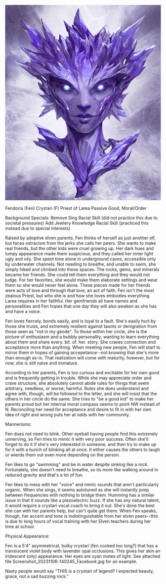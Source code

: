 ![](Fendoria.jpg)

Fendoria (Fen)
Crystari (F) Priest of Larea
Passive Good, Moral/Order

Background Specials:
Remove Sing Racial Skill (did not practice this due to societal pressures)
Add Jewlery Knowledge Racial Skill (practiced this instead due to special interests)

Raised by adoptive elven parents, Fen thinks of herself as just another elf,
but faces ostracism from the jerks she calls her peers.  She wants to make real friends,
but the other kids were cruel growing up.  Her dark hues and lumpy appearance made them suspicious, and
they called her inner light ugly and oily.  She spent time alone in underground caves, accessible only by
underwater channels.  Not needing to breathe, and unable to swim, she simply hiked and climbed into these
spaces.  The rocks, gems, and minerals became her friends. She could tell them everything and they would
not judge.  For her favorites, she would make them elaborate settings and wear them so she would never
feel alone.  These pieces made for her friends were acts of love and through that love, an act of faith.
Fen isn't the most zealous Priest, but who she is and how she loves embodies everything Larea requires
in her faithful.  Her gemfriends all have names and personalities and Fen hopes that one day they will
also awaken as she has and have a voice.

Fen loves fiercely, bonds easily, and is loyal to a fault.  She's easily hurt by those she trusts, and
extremely resilient against taunts or denigration from those seen as "not in my geode". To those within
her circle, she is the picture of enthusiasm and a bubbly personality, wanting to learn everything about
them and share every. bit. of. her. story.  She craves connection and acceptance more than anything. When
meeting new people, Fen will start to mirror them in hopes of gaining accepetance--not knowing that she's
more than enough as-is. That realization will come with maturity, however, but for now, she is still naive
and immature.

According to her parents, Fen is too curious and excitable for her own good and is frequently getting in
trouble.  While she may appreciate order and crave structure, she absolutely cannot abide rules for things
that seem arbitrary, needless, or worse; harmful.  Rules she does understand and agree with, though, will
be followed to the letter, and she will insist that the others in her circle do the same.  She tries to
"be a good kid" to make her parents proud but her internal moral compass seems to point NW instead of N.
Reconciling her need for acceptance and desire to fit in with her own idea of right and wrong puts her at
odds with her community.

Mannerisms:

Fen does not need to blink.  Other eyeball having people find this extremely unnerving, so Fen tries to
mimic it with very poor success.  Often she'll forget to do it if she's very interested in someone, and
then try to make up for it with a bunch of blinking all at once.  It either causes the others to laugh
or wierds them out even more depending on the person.

Fen likes to go "swimming" and be in water despite sinking like a rock.  Fortunately, she doesn't need to
breathe, so its more like walking around in reduced gravity and that's a lot of fun.

Fen likes to mess with her "voice" and mimic sounds that aren't particularly organic.  When she sings, it
seems autotuned as she will instantly jump between frequencies with nothing to bridge them. Humming has a
similar issue in that it sounds like a piezoelectric buzz.  If she has any natural talent, it would require
a crystari vocal coach to bring it out.  She's done the best she can with her parents help, but can't quite
get there.  When Fen speaks, though, her accent and tone is indistinguishable from her elven peers--this
is due to long hours of vocal training with her Elven teachers during her time at school.

Physical Appearance:

Fen is a 5'4" asymmetrical, bulky crystari (fen cooked too long?) that has a translucent violet body with
lavender opal occlusions. This gives her skin an iridescent (oily) appearance.  Her eyes are cyan motes of
light. See attached file Screenshot_20231106-140245_Facebook.jpg for an example.

Nasty people would say "THIS is a crystari of legend? I expected beauty, grace, not a sad buzzing rock."
